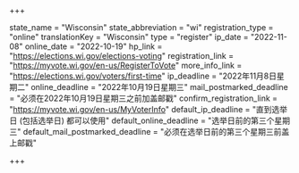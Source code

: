 +++

state_name = "Wisconsin"
state_abbreviation = "wi"
registration_type = "online"
translationKey = "Wisconsin"
type = "register"
ip_date = "2022-11-08"
online_date = "2022-10-19"
hp_link = "https://elections.wi.gov/elections-voting"
registration_link = "https://myvote.wi.gov/en-us/RegisterToVote"
more_info_link = "https://elections.wi.gov/voters/first-time"
ip_deadline = "2022年11月8日星期二"
online_deadline = "2022年10月19日星期三"
mail_postmarked_deadline = "必须在2022年10月19日星期三之前加盖邮戳"
confirm_registration_link = "https://myvote.wi.gov/en-us/MyVoterInfo"
default_ip_deadline = "直到选举日 (包括选举日) 都可以使用"
default_online_deadline = "选举日前的第三个星期三"
default_mail_postmarked_deadline = "必须在选举日前的第三个星期三前盖上邮戳"

+++